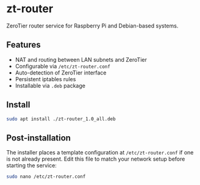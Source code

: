 # zt-router

ZeroTier router service for Raspberry Pi and Debian-based systems.

## Features

- NAT and routing between LAN subnets and ZeroTier
- Configurable via `/etc/zt-router.conf`
- Auto-detection of ZeroTier interface
- Persistent iptables rules
- Installable via `.deb` package

## Install

```bash
sudo apt install ./zt-router_1.0_all.deb
```
## Post-installation
The installer places a template configuration at `/etc/zt-router.conf` if one
is not already present. Edit this file to match your network setup before
starting the service:

```bash
sudo nano /etc/zt-router.conf
```
